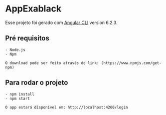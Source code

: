 # AppExablack

Esse projeto foi gerado com [Angular CLI](https://github.com/angular/angular-cli) version 6.2.3.

## Pré requisitos
	- Node.js
	- Npm 

	O download pode ser feito através do link: (https://www.npmjs.com/get-npm)

## Para rodar o projeto 

	- npm install 
	- npm start
	
	O app estará disponível em: http://localhost:4200/login
	
